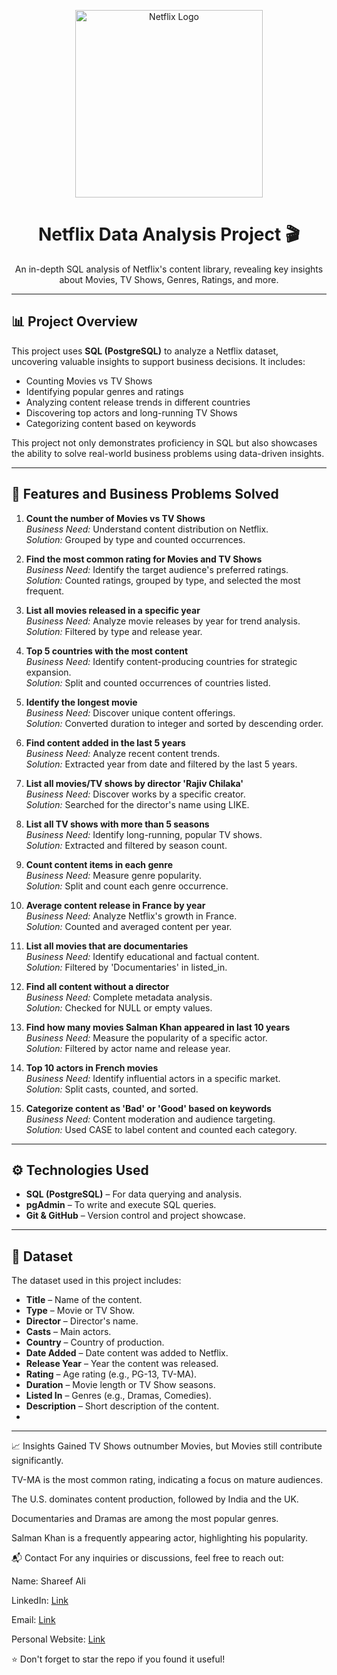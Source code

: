 <p align="center">
  <img src="https://upload.wikimedia.org/wikipedia/commons/0/08/Netflix_2015_logo.svg" width="300" alt="Netflix Logo">
</p>

<h1 align="center">Netflix Data Analysis Project 🎬</h1>
<p align="center">
  An in-depth SQL analysis of Netflix's content library, revealing key insights about Movies, TV Shows, Genres, Ratings, and more. 
</p>

---

## 📊 Project Overview

This project uses **SQL (PostgreSQL)** to analyze a Netflix dataset, uncovering valuable insights to support business decisions. It includes:
- Counting Movies vs TV Shows
- Identifying popular genres and ratings
- Analyzing content release trends in different countries
- Discovering top actors and long-running TV Shows
- Categorizing content based on keywords

This project not only demonstrates proficiency in SQL but also showcases the ability to solve real-world business problems using data-driven insights.

---

## 🚀 Features and Business Problems Solved

1. **Count the number of Movies vs TV Shows**  
   *Business Need:* Understand content distribution on Netflix.  
   *Solution:* Grouped by type and counted occurrences.

2. **Find the most common rating for Movies and TV Shows**  
   *Business Need:* Identify the target audience's preferred ratings.  
   *Solution:* Counted ratings, grouped by type, and selected the most frequent.

3. **List all movies released in a specific year**  
   *Business Need:* Analyze movie releases by year for trend analysis.  
   *Solution:* Filtered by type and release year.

4. **Top 5 countries with the most content**  
   *Business Need:* Identify content-producing countries for strategic expansion.  
   *Solution:* Split and counted occurrences of countries listed.

5. **Identify the longest movie**  
   *Business Need:* Discover unique content offerings.  
   *Solution:* Converted duration to integer and sorted by descending order.

6. **Find content added in the last 5 years**  
   *Business Need:* Analyze recent content trends.  
   *Solution:* Extracted year from date and filtered by the last 5 years.

7. **List all movies/TV shows by director 'Rajiv Chilaka'**  
   *Business Need:* Discover works by a specific creator.  
   *Solution:* Searched for the director's name using LIKE.

8. **List all TV shows with more than 5 seasons**  
   *Business Need:* Identify long-running, popular TV shows.  
   *Solution:* Extracted and filtered by season count.

9. **Count content items in each genre**  
   *Business Need:* Measure genre popularity.  
   *Solution:* Split and count each genre occurrence.

10. **Average content release in France by year**  
   *Business Need:* Analyze Netflix's growth in France.  
   *Solution:* Counted and averaged content per year.

11. **List all movies that are documentaries**  
   *Business Need:* Identify educational and factual content.  
   *Solution:* Filtered by 'Documentaries' in listed_in.

12. **Find all content without a director**  
   *Business Need:* Complete metadata analysis.  
   *Solution:* Checked for NULL or empty values.

13. **Find how many movies Salman Khan appeared in last 10 years**  
   *Business Need:* Measure the popularity of a specific actor.  
   *Solution:* Filtered by actor name and release year.

14. **Top 10 actors in French movies**  
   *Business Need:* Identify influential actors in a specific market.  
   *Solution:* Split casts, counted, and sorted.

15. **Categorize content as 'Bad' or 'Good' based on keywords**  
   *Business Need:* Content moderation and audience targeting.  
   *Solution:* Used CASE to label content and counted each category.

---

## ⚙️ Technologies Used

- **SQL (PostgreSQL)** – For data querying and analysis.
- **pgAdmin** – To write and execute SQL queries.
- **Git & GitHub** – Version control and project showcase.

---

## 📂 Dataset

The dataset used in this project includes:
- **Title** – Name of the content.
- **Type** – Movie or TV Show.
- **Director** – Director's name.
- **Casts** – Main actors.
- **Country** – Country of production.
- **Date Added** – Date content was added to Netflix.
- **Release Year** – Year the content was released.
- **Rating** – Age rating (e.g., PG-13, TV-MA).
- **Duration** – Movie length or TV Show seasons.
- **Listed In** – Genres (e.g., Dramas, Comedies).
- **Description** – Short description of the content.
- 
---

📈 Insights Gained
TV Shows outnumber Movies, but Movies still contribute significantly.

TV-MA is the most common rating, indicating a focus on mature audiences.

The U.S. dominates content production, followed by India and the UK.

Documentaries and Dramas are among the most popular genres.

Salman Khan is a frequently appearing actor, highlighting his popularity.

📬 Contact
For any inquiries or discussions, feel free to reach out:

Name: Shareef Ali

LinkedIn: [Link](https://www.linkedin.com/in/shareef-ali/)

Email: [Link](Shareef@99997@gmail.com)

Personal Website: [Link](www.shareefdev.com)

⭐️ Don't forget to star the repo if you found it useful!
